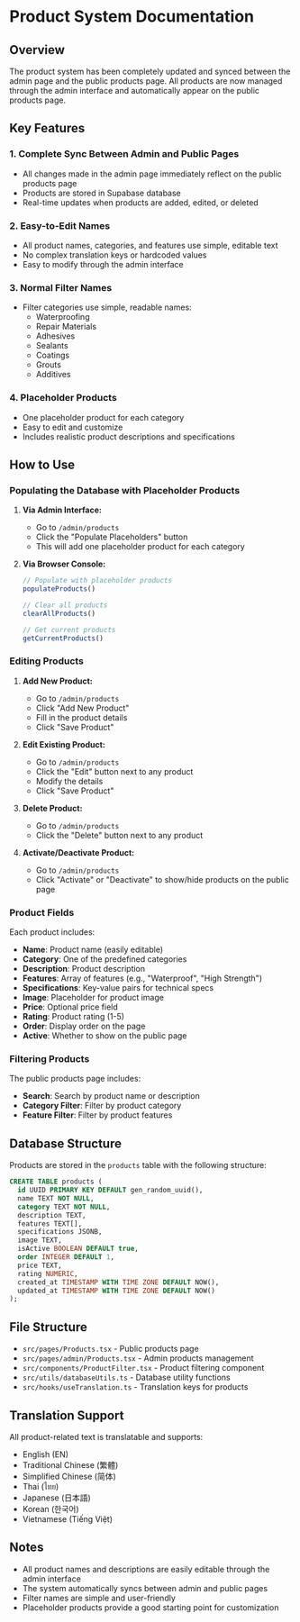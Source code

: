 # Product System Documentation

## Overview

The product system has been completely updated and synced between the admin page and the public products page. All products are now managed through the admin interface and automatically appear on the public products page.

## Key Features

### 1. Complete Sync Between Admin and Public Pages
- All changes made in the admin page immediately reflect on the public products page
- Products are stored in Supabase database
- Real-time updates when products are added, edited, or deleted

### 2. Easy-to-Edit Names
- All product names, categories, and features use simple, editable text
- No complex translation keys or hardcoded values
- Easy to modify through the admin interface

### 3. Normal Filter Names
- Filter categories use simple, readable names:
  - Waterproofing
  - Repair Materials
  - Adhesives
  - Sealants
  - Coatings
  - Grouts
  - Additives

### 4. Placeholder Products
- One placeholder product for each category
- Easy to edit and customize
- Includes realistic product descriptions and specifications

## How to Use

### Populating the Database with Placeholder Products

1. **Via Admin Interface:**
   - Go to `/admin/products`
   - Click the "Populate Placeholders" button
   - This will add one placeholder product for each category

2. **Via Browser Console:**
   ```javascript
   // Populate with placeholder products
   populateProducts()
   
   // Clear all products
   clearAllProducts()
   
   // Get current products
   getCurrentProducts()
   ```

### Editing Products

1. **Add New Product:**
   - Go to `/admin/products`
   - Click "Add New Product"
   - Fill in the product details
   - Click "Save Product"

2. **Edit Existing Product:**
   - Go to `/admin/products`
   - Click the "Edit" button next to any product
   - Modify the details
   - Click "Save Product"

3. **Delete Product:**
   - Go to `/admin/products`
   - Click the "Delete" button next to any product

4. **Activate/Deactivate Product:**
   - Go to `/admin/products`
   - Click "Activate" or "Deactivate" to show/hide products on the public page

### Product Fields

Each product includes:
- **Name**: Product name (easily editable)
- **Category**: One of the predefined categories
- **Description**: Product description
- **Features**: Array of features (e.g., "Waterproof", "High Strength")
- **Specifications**: Key-value pairs for technical specs
- **Image**: Placeholder for product image
- **Price**: Optional price field
- **Rating**: Product rating (1-5)
- **Order**: Display order on the page
- **Active**: Whether to show on the public page

### Filtering Products

The public products page includes:
- **Search**: Search by product name or description
- **Category Filter**: Filter by product category
- **Feature Filter**: Filter by product features

## Database Structure

Products are stored in the `products` table with the following structure:
```sql
CREATE TABLE products (
  id UUID PRIMARY KEY DEFAULT gen_random_uuid(),
  name TEXT NOT NULL,
  category TEXT NOT NULL,
  description TEXT,
  features TEXT[],
  specifications JSONB,
  image TEXT,
  isActive BOOLEAN DEFAULT true,
  order INTEGER DEFAULT 1,
  price TEXT,
  rating NUMERIC,
  created_at TIMESTAMP WITH TIME ZONE DEFAULT NOW(),
  updated_at TIMESTAMP WITH TIME ZONE DEFAULT NOW()
);
```

## File Structure

- `src/pages/Products.tsx` - Public products page
- `src/pages/admin/Products.tsx` - Admin products management
- `src/components/ProductFilter.tsx` - Product filtering component
- `src/utils/databaseUtils.ts` - Database utility functions
- `src/hooks/useTranslation.ts` - Translation keys for products

## Translation Support

All product-related text is translatable and supports:
- English (EN)
- Traditional Chinese (繁體)
- Simplified Chinese (简体)
- Thai (ไทย)
- Japanese (日本語)
- Korean (한국어)
- Vietnamese (Tiếng Việt)

## Notes

- All product names and descriptions are easily editable through the admin interface
- The system automatically syncs between admin and public pages
- Filter names are simple and user-friendly
- Placeholder products provide a good starting point for customization 